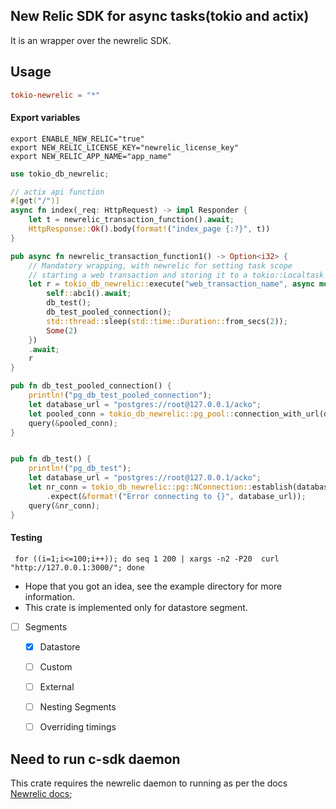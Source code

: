 ## New Relic SDK for async tasks(tokio and actix)
It is an wrapper over the newrelic SDK.

## Usage

```toml
tokio-newrelic = "*"
```

#### Export variables
```shell script
export ENABLE_NEW_RELIC="true"
export NEW_RELIC_LICENSE_KEY="newrelic_license_key"
export NEW_RELIC_APP_NAME="app_name"
```


```rust
use tokio_db_newrelic;

// actix api function
#[get("/")]
async fn index(_req: HttpRequest) -> impl Responder {
    let t = newrelic_transaction_function().await;
    HttpResponse::Ok().body(format!("index_page {:?}", t))
}

pub async fn newrelic_transaction_function1() -> Option<i32> {
    // Mandatory wrapping, with newrelic for setting task scope 
    // starting a web transaction and storing it to a tokio::Localtask 
    let r = tokio_db_newrelic::execute("web_transaction_name", async move {
        self::abc1().await;
        db_test();
        db_test_pooled_connection();
        std::thread::sleep(std::time::Duration::from_secs(2));
        Some(2)
    })
    .await;
    r
}

pub fn db_test_pooled_connection() {
    println!("pg_db_test_pooled_connection");
    let database_url = "postgres://root@127.0.0.1/acko";
    let pooled_conn = tokio_db_newrelic::pg_pool::connection_with_url(database_url);
    query(&pooled_conn);
}


pub fn db_test() {
    println!("pg_db_test");
    let database_url = "postgres://root@127.0.0.1/acko";
    let nr_conn = tokio_db_newrelic::pg::NConnection::establish(database_url)
        .expect(&format!("Error connecting to {}", database_url));
    query(&nr_conn);
}
```

#### Testing 
```shell script
 for ((i=1;i<=100;i++)); do seq 1 200 | xargs -n2 -P20  curl "http://127.0.0.1:3000/"; done
```

- Hope that you got an idea, see the example directory for more information.
- This crate is implemented only for datastore segment.

* [ ] Segments 
    * [x] Datastore
    * [ ] Custom
    * [ ] External
    * [ ] Nesting Segments
    * [ ] Overriding timings
    

## Need to run c-sdk daemon
This crate requires the newrelic daemon to running as per the docs [Newrelic docs][c-sdk];
 
[c-sdk]: https://docs.newrelic.com/docs/agents/c-sdk/get-started/introduction-c-sdk#architecture